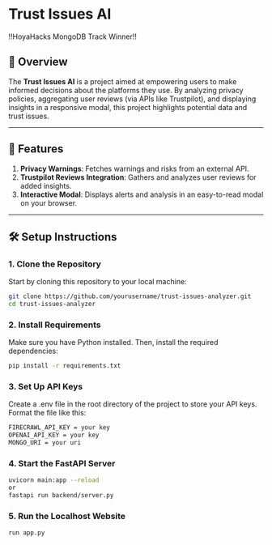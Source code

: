 # Trust Issues AI
!!HoyaHacks MongoDB Track Winner!!

## 📖 Overview
The **Trust Issues AI** is a project aimed at empowering users to make informed decisions about the platforms they use. By analyzing privacy policies, aggregating user reviews (via APIs like Trustpilot), and displaying insights in a responsive modal, this project highlights potential data and trust issues.

---

## 🚀 Features
1. **Privacy Warnings**: Fetches warnings and risks from an external API.
2. **Trustpilot Reviews Integration**: Gathers and analyzes user reviews for added insights.
3. **Interactive Modal**: Displays alerts and analysis in an easy-to-read modal on your browser.

---

## 🛠️ Setup Instructions

### 1. Clone the Repository
Start by cloning this repository to your local machine:
```bash
git clone https://github.com/yourusername/trust-issues-analyzer.git
cd trust-issues-analyzer
```

### 2. Install Requirements
Make sure you have Python installed. Then, install the required dependencies:
```bash
pip install -r requirements.txt
```

### 3. Set Up API Keys
Create a .env file in the root directory of the project to store your API keys. Format the file like this:
```bash
FIRECRAWL_API_KEY = your key 
OPENAI_API_KEY = your key
MONGO_URI = your uri
```
### 4. Start the FastAPI Server
```bash
uvicorn main:app --reload 
or
fastapi run backend/server.py
```
### 5. Run the Localhost Website
```bash
run app.py
```



